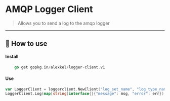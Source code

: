 # AMQP Logger Client
> Allows you to send a log to the amqp logger

--- 
## :rocket: How to use

#### Install
```go
    go get gopkg.in/alexkel/logger-client.v1
```

#### Use

```go
var LoggerClient = loggerclient.NewClient("log_set_name", "log_type_name")
LoggerClient.Log(map[string]interface{}{"message": msg, "error": err})
```
